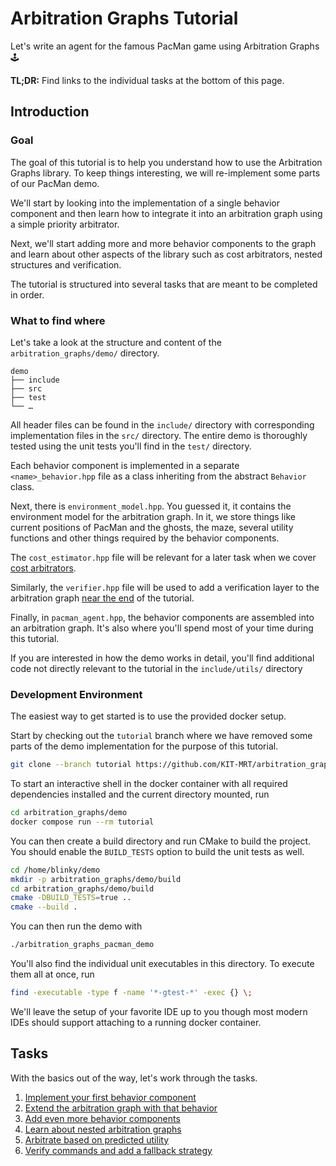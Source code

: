 # Arbitration Graphs Tutorial

Let's write an agent for the famous PacMan game using Arbitration Graphs 🕹️

**TL;DR:** Find links to the individual tasks at the bottom of this page.

## Introduction


### Goal

The goal of this tutorial is to help you understand how to use the Arbitration Graphs library.
To keep things interesting, we will re-implement some parts of our PacMan demo.

We'll start by looking into the implementation of a single behavior component
  and then learn how to integrate it into an arbitration graph using a simple priority arbitrator.

Next, we'll start adding more and more behavior components to the graph and learn about other aspects of the library
  such as cost arbitrators, nested structures and verification.

The tutorial is structured into several tasks that are meant to be completed in order.

### What to find where

Let's take a look at the structure and content of the `arbitration_graphs/demo/` directory.

```
demo
├── include
├── src
├── test
└── …
```

All header files can be found in the `include/` directory with corresponding implementation files in the `src/` directory.
The entire demo is thoroughly tested using the unit tests you'll find in the `test/` directory.

Each behavior component is implemented in a separate `<name>_behavior.hpp` file as a class inheriting from the abstract `Behavior` class.

Next, there is `environment_model.hpp`.
You guessed it, it contains the environment model for the arbitration graph.
In it, we store things like current positions of PacMan and the ghosts, the maze, several utility functions
  and other things required by the behavior components.

The `cost_estimator.hpp` file will be relevant for a later task when we cover [cost arbitrators](./tasks/5_cost_arbitration.md).

Similarly, the `verifier.hpp` file will be used to add a verification layer to the arbitration graph [near the end](./tasks/6_verification.md) of the tutorial.

Finally, in `pacman_agent.hpp`, the behavior components are assembled into an arbitration graph.
It's also where you'll spend most of your time during this tutorial.

If you are interested in how the demo works in detail,
  you'll find additional code not directly relevant to the tutorial in the `include/utils/` directory

### Development Environment

The easiest way to get started is to use the provided docker setup.

Start by checking out the `tutorial` branch where we have removed some parts
  of the demo implementation for the purpose of this tutorial.
```bash
git clone --branch tutorial https://github.com/KIT-MRT/arbitration_graphs.git
```

To start an interactive shell in the docker container with all required dependencies installed
  and the current directory mounted, run
```bash
cd arbitration_graphs/demo
docker compose run --rm tutorial
```

You can then create a build directory and run CMake to build the project.
You should enable the `BUILD_TESTS` option to build the unit tests as well.

```bash
cd /home/blinky/demo
mkdir -p arbitration_graphs/demo/build
cd arbitration_graphs/demo/build
cmake -DBUILD_TESTS=true ..
cmake --build .
```

You can then run the demo with
```bash
./arbitration_graphs_pacman_demo
```

You'll also find the individual unit executables in this directory.
To execute them all at once, run
```bash
find -executable -type f -name '*-gtest-*' -exec {} \;
```

We'll leave the setup of your favorite IDE up to you
  though most modern IDEs should support attaching to a running docker container.


## Tasks

With the basics out of the way, let's work through the tasks.

1. [Implement your first behavior component](./tasks/1_implement_behavior_component.md)
2. [Extend the arbitration graph with that behavior](./tasks/2_extend_arbitration_graph.md)
3. [Add even more behavior components](./tasks/3_add_more_behaviors.md)
4. [Learn about nested arbitration graphs](./tasks/4_nested_arbitrators.md)
5. [Arbitrate based on predicted utility](./tasks/5_cost_arbitration.md)
6. [Verify commands and add a fallback strategy](./tasks/6_verification.md)